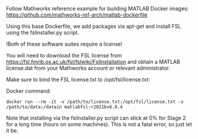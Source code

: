 Follow Mathworks reference example for building MATLAB Docker images: https://github.com/mathworks-ref-arch/matlab-dockerfile

Using this base Dockerfile, we add packages via apt-get and install FSL using the fslinstaller.py script.

!Both of these software suites require a license!

You will need to download the FSL license from https://fsl.fmrib.ox.ac.uk/fsl/fslwiki/FslInstallation and obtain a MATLAB license.dat from your Mathworks account or relevant administrator.

Make sure to bind the FSL license.txt to /opt/fsl/license.txt:

Docker command:
```
docker run --rm -it -v /path/to/license.txt:/opt/fsl/license.txt -v /path/to/data:/datain matlabfsl:r2021bv6.0.4
```

Note that installing via the fslinstaller.py script can stick at 0% for Stage 2 for a long time (hours on some machines). This is not a fatal error, so just let it be.
